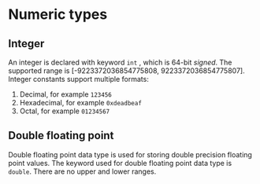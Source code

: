 # Numeric types

## Integer

An integer is declared with keyword `int` , which is 64-bit *signed*. The supported range is [-9223372036854775808, 9223372036854775807]. Integer constants support multiple formats:

1. Decimal, for example `123456`
2. Hexadecimal, for example `0xdeadbeaf`
3. Octal, for example `01234567`

## Double floating point

Double floating point data type is used for storing double precision floating point values. The keyword used for double floating point data type is `double`. There are no upper and lower ranges.
